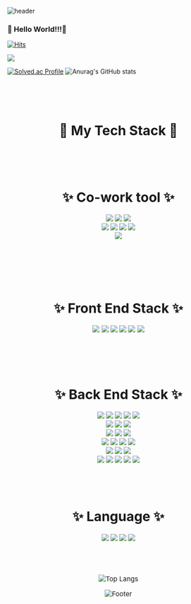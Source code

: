 ![header](https://capsule-render.vercel.app/api?type=waving&color=0:0aa85e,100:ffffff&height=300&section=header&text=HeeSoo&fontSize=70&fontColor=595b5a&animation=fadeIn)



### 🧸 Hello World!!!👋

[![Hits](https://hits.seeyoufarm.com/api/count/incr/badge.svg?url=https%3A%2F%2Fgithub.com%2Fheesootory%2Fhit-counter&count_bg=%233DC8AF&title_bg=%23555555&icon=tencentqq.svg&icon_color=%23E7E7E7&title=visitors&edge_flat=false)](https://hits.seeyoufarm.com)





<a href="https://www.instagram.com/c._.heesoo" target="_blank"><img src="https://img.shields.io/badge/Instagram-E4405F?style=flat-square&logo=Instagram&logoColor=white"/></a>


<p>

[![Solved.ac Profile](http://mazassumnida.wtf/api/v2/generate_badge?boj=93hschoi)](https://solved.ac/profile/93hschoi)
![Anurag's GitHub stats](https://github-readme-stats.vercel.app/api?username=heesootory&show_icons=true&theme=cobalt)

</p>

<br>
<br>
<br>


<div align = "center" style="font-size:20px">
  <h2> 🐳  My Tech Stack 🦅 </h2>
<div>

<br>
<br>

<div align = "center" style="font-size:15px">
  <h1>✨ Co-work tool ✨</h1>

<img src="https://img.shields.io/badge/Jira-0052CC?style=for-the-badge&logo=Jira Software&logoColor=white">
<img src="https://img.shields.io/badge/Mattermost-0058CC?style=for-the-badge&logo=Mattermost&logoColor=white">
<img src="https://img.shields.io/badge/GitLab-FC6D26?style=for-the-badge&logo=GitLab&logoColor=white">
<br>
<img src="https://img.shields.io/badge/Notion-000000?style=for-the-badge&logo=Notion&logoColor=white">
<img src="https://img.shields.io/badge/Figma-F24E1E?style=for-the-badge&logo=Figma&logoColor=white">
<img src="https://img.shields.io/badge/Postman-FF6C37?style=for-the-badge&logo=Postman&logoColor=white">
<img src="https://img.shields.io/badge/GitHub-181717?style=for-the-badge&logo=GitHub&logoColor=white">
<br>
<img src="https://img.shields.io/badge/Slack-4A154B?style=for-the-badge&logo=Slack&logoColor=white">
<br>
</div>

<br>
<br>
<br>
<br>

<div align = "center" style="font-size:15px">
  <h1>✨ Front End Stack ✨</h1>
<img src="https://img.shields.io/badge/html5-E34F26?style=for-the-badge&logo=html5&logoColor=white">
<img src="https://img.shields.io/badge/css-1572B6?style=for-the-badge&logo=css3&logoColor=white">
<img src="https://img.shields.io/badge/Vue.js-4FC08D?style=for-the-badge&logo=Vue.js&logoColor=white">
<img src="https://img.shields.io/badge/Vuetify-1867C0?style=for-the-badge&logo=Vuetify&logoColor=white">
<img src="https://img.shields.io/badge/pug-A86454?style=for-the-badge&logo=pug&logoColor=white">
<img src="https://img.shields.io/badge/javascript-F7DF1E?style=for-the-badge&logo=javascript&logoColor=black">
<div>


<br>
<br>
<br>
<br>


<div align = "center" style="font-size:15px">
  <h1>✨ Back End Stack ✨</h1>

<img src="https://img.shields.io/badge/nginx-009639?style=for-the-badge&logo=nginx&logoColor=white">
<img src="https://img.shields.io/badge/linux-yellow?style=for-the-badge&logo=linux&logoColor=black">
<img src="https://img.shields.io/badge/docker-2481D4?style=for-the-badge&logo=docker&logoColor=white">
<img src="https://img.shields.io/badge/ubuntu-D24939?style=for-the-badge&logo=ubuntu&logoColor=white">
<img src="https://img.shields.io/badge/jenkins-D33832?style=for-the-badge&logo=jenkins&logoColor=black">
<br>
<img src="https://img.shields.io/badge/Amazon EC2-FF9900?style=for-the-badge&logo=Amazon EC2&logoColor=black">
<img src="https://img.shields.io/badge/Amazon AWS-FF9900?style=for-the-badge&logo=Amazon AWS&logoColor=black">
<img src="https://img.shields.io/badge/Amazon S3-569A31?style=for-the-badge&logo=Amazon S3&logoColor=black">
<br>
<img src="https://img.shields.io/badge/Spring Boot-6DB33F?style=for-the-badge&logo=Spring Boot&logoColor=white">
<img src="https://img.shields.io/badge/Spring Security-6DB33F?style=for-the-badge&logo=Spring Security&logoColor=white">
<img src="https://img.shields.io/badge/Spring cloud-6DB33F?style=for-the-badge&logo=icloud&logoColor=white">
<br>
<img src="https://img.shields.io/badge/Let's Encrypt-003A70?style=for-the-badge&logo=Let's Encrypt&logoColor=white">
<img src="https://img.shields.io/badge/Swagger-85EA2D?style=for-the-badge&logo=Swagger&logoColor=white">
<img src="https://img.shields.io/badge/Gradle-02303A?style=for-the-badge&logo=Gradle&logoColor=white">
<img src="https://img.shields.io/badge/Apache Maven-C71A36?style=for-the-badge&logo=Apache Maven&logoColor=white">
<br>
<img src="https://img.shields.io/badge/express-000000?style=for-the-badge&logo=express&logoColor=white"> 
<img src="https://img.shields.io/badge/django-092E20?style=for-the-badge&logo=django&logoColor=white">
<img src="https://img.shields.io/badge/mongoDB-47A248?style=for-the-badge&logo=MongoDB&logoColor=white">
<br>
<img src="https://img.shields.io/badge/node.js-339933?style=for-the-badge&logo=Node.js&logoColor=white">
<img src="https://img.shields.io/badge/mysql-4479A1?style=for-the-badge&logo=mysql&logoColor=white">
<img src="https://img.shields.io/badge/git-F05032?style=for-the-badge&logo=git&logoColor=white">
<img src="https://img.shields.io/badge/Vim-019733?style=for-the-badge&logo=Vim&logoColor=white">
<img src="https://img.shields.io/badge/RabbitMQ-FF6600?style=for-the-badge&logo=RabbitMQ&logoColor=white">
</div>

<br>
<br>
<br>


<div align = "center" style="font-size:15px">
  <h1>✨ Language ✨</h1>

<img src="https://img.shields.io/badge/C-a6c1ee?style=for-the-badge&logo=C&logoColor=white">
<img src="https://img.shields.io/badge/c++-00599C?style=for-the-badge&logo=c%2B%2B&logoColor=white">
<img src="https://img.shields.io/badge/java-C71A36?style=for-the-badge&logo=java&logoColor=white">
<img src="https://img.shields.io/badge/python-3776AB?style=for-the-badge&logo=python&logoColor=white">


<br>
</div>

<Br>
<Br>
<Br>
  
</p>

![Top Langs](https://github-readme-stats.vercel.app/api/top-langs/?username=heesootory&layout=compact&theme=gruvbox)


![Footer](https://capsule-render.vercel.app/api?type=waving&color=0:0aa85e,100:ffffff&height=100&section=footer)
  
  
